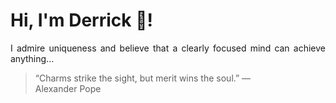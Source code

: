 # Hi, I'm Derrick 👋!
<p align="justify">I admire uniqueness and believe that a clearly focused mind can achieve anything...</p> 
<!-- #quote-start -->
<blockquote>&ldquo;Charms strike the sight, but merit wins the soul.&rdquo; &mdash; <footer>Alexander Pope</footer></blockquote>
<!-- #quote-end -->
